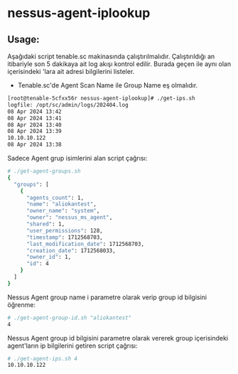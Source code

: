 # nessus-agent-iplookup

## Usage:

Aşağıdaki script tenable.sc makinasında çalıştırılmalıdır. Çalıştırıldığı an itibariyle son 5 dakikaya ait log akışı kontrol edilir. Burada geçen <scan-name> ile aynı olan <group> içerisindeki <nessus-agent>'lara ait <ip> adresi bilgilerini listeler.

* Tenable.sc'de Agent Scan Name ile Group Name eş olmalıdır.

```bash
[root@tenable-5cfxx56r nessus-agent-iplookup]# ./get-ips.sh
logfile: /opt/sc/admin/logs/202404.log
08 Apr 2024 13:42
08 Apr 2024 13:41
08 Apr 2024 13:40
08 Apr 2024 13:39
10.10.10.122
08 Apr 2024 13:38

```

Sadece Agent grup isimlerini alan script çağrısı:
```bash
# ./get-agent-groups.sh
{
  "groups": [
    {
      "agents_count": 1,
      "name": "aliokantest",
      "owner_name": "system",
      "owner": "nessus_ms_agent",
      "shared": 1,
      "user_permissions": 128,
      "timestamp": 1712568703,
      "last_modification_date": 1712568703,
      "creation_date": 1712568033,
      "owner_id": 1,
      "id": 4
    }
  ]
}
```

Nessus Agent group name i parametre olarak verip group id bilgisini öğrenme:

```bash
# ./get-agent-group-id.sh "aliokantest"
4
```

Nessus Agent group id bilgisini parametre olarak vererek group içerisindeki agent'ların ip bilgilerini getiren script çağrısı:
```bash
# ./get-agent-ips.sh 4
10.10.10.122
```

